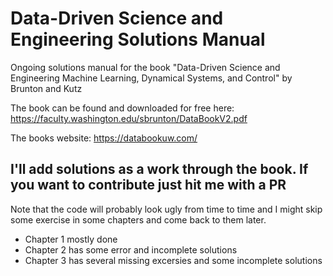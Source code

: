 # Data-Driven Science and Engineering Solutions Manual
Ongoing solutions manual for the book "Data-Driven Science and Engineering Machine Learning, Dynamical Systems, and Control" by Brunton and Kutz

The book can be found and downloaded for free here: https://faculty.washington.edu/sbrunton/DataBookV2.pdf

The books website: https://databookuw.com/

## I'll add solutions as a work through the book. If you want to contribute just hit me with a PR

Note that the code will probably look ugly from time to time and I might skip some exercise in some chapters and come back to them later.


* Chapter 1 mostly done
* Chapter 2 has some error and incomplete solutions
* Chapter 3 has several missing excersies and some incomplete solutions
